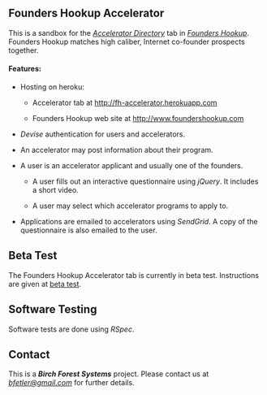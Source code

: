 ## Founders Hookup Accelerator

This is a sandbox for the [*Accelerator Directory*](http://fh-accelerator.herokuapp.com) tab in [*Founders Hookup*](http://www.foundershookup.com/).  Founders Hookup matches high caliber, Internet co-founder prospects together.  

#### Features:

* Hosting on heroku:

  * Accelerator tab at http://fh-accelerator.herokuapp.com

  * Founders Hookup web site at http://www.foundershookup.com

* <em>Devise</em> authentication for users and accelerators.  

* An accelerator may post information about their program.

* A user is an accelerator applicant and usually one of the founders.

  * A user fills out an interactive questionnaire using <em>jQuery</em>.  It includes a short video.  

  * A user may select which accelerator programs to apply to.  

* Applications are emailed to accelerators using <em>SendGrid</em>.  A copy of the questionnaire is also emailed to the user.

## Beta Test

The Founders Hookup Accelerator tab is currently in beta test.  Instructions are given at [beta test](http://fh-accelerator.herokuapp.com/beta).

## Software Testing

Software tests are done using <em>RSpec</em>.

## Contact

This is a <b><em>Birch Forest Systems</em></b> project.
Please contact us at <em>bfetler@gmail.com</em> for further details.


